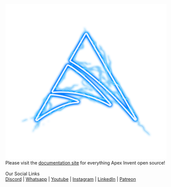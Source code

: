 
![](./assets/apexlightningicon.png)
Please visit the [documentation site](https://apexinvent.github.io/ApexInvent-Documentation/) for everything Apex Invent open source!
<br>
<br>
Our Social Links
<br>
[Discord](https://discord.gg/vhEEsyMe3b) | [Whatsapp](https://chat.whatsapp.com/KzhH6vuGNllLFxyq71jtEv) | [Youtube](https://www.youtube.com/@ApexInvent) | [Instagram](https://www.instagram.com/ApexInvent/) | [LinkedIn](https://www.linkedin.com/company/apex-invent-pty-ltd/) | [Patreon](https://www.patreon.com/apexinvent/membership)
<br>

